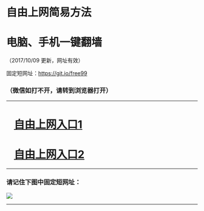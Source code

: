 ﻿# 自由上网简易方法

# 电脑、手机一键翻墙

（2017/10/09 更新，网址有效）

固定短网址：https://git.io/free99

### （微信如打不开，请转到浏览器打开）


***





# &nbsp;&nbsp; <a href="http://ft519117383.fwq-tz-1001.info/fwqtz01.html?t=100900112987 " target="_blank">自由上网入口1</a>
# &nbsp;&nbsp; <a href="http://ft209856201.fwq-tz-1002.info/fwqtz02.html?t=100900127982 " target="_blank">自由上网入口2</a>
***

### 请记住下图中固定短网址：

<img src="https://s3-us-west-2.amazonaws.com/fwq-1001/yjfq-20170905okok.png" /> 


***

